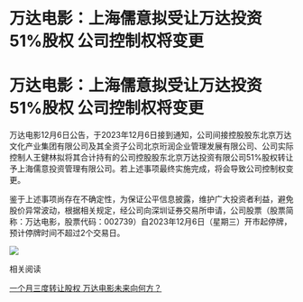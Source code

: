# 万达电影：上海儒意拟受让万达投资51%股权 公司控制权将变更

# 万达电影：上海儒意拟受让万达投资51%股权 公司控制权将变更

万达电影12月6日公告，于2023年12月6日接到通知，公司间接控股股东北京万达文化产业集团有限公司及其全资子公司北京珩润企业管理发展有限公司、公司实际控制人王健林拟将其合计持有的公司控股股东北京万达投资有限公司51%股权转让予上海儒意投资管理有限公司。若上述事项最终实施完成，将会导致公司控制权变更。

鉴于上述事项尚存在不确定性，为保证公平信息披露，维护广大投资者利益，避免股价异常波动，根据相关规定，经公司向深圳证券交易所申请，公司股票（股票简称：万达电影，股票代码：002739）自2023年12月6日（星期三）开市起停牌，预计停牌时间不超过2个交易日。

![](https://inews.gtimg.com/news_bt/OQ0jwW5v9_0Sb3xxQGlooGBOyjQOB8GKXWgdn6qF0wXwsAA/1000)

相关阅读

[一个月三度转让股权 万达电影未来向何方？](https://news.qq.com/rain/a/20230726A049E000)

